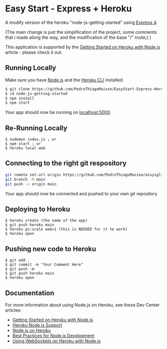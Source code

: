 # Easy Start - Express + Heroku

A modify version of the heroku "node-js-getting-started" using [Express 4](http://expressjs.com/).

(The main change is just the simplification of the project, some comments that i made along the way, and the modification of the base "/" route;) )

This application is supported by the [Getting Started on Heroku with Node.js](https://devcenter.heroku.com/articles/getting-started-with-nodejs) article - please check it out.

## Running Locally

Make sure you have [Node.js](http://nodejs.org/) and the [Heroku CLI](https://cli.heroku.com/) installed.

```sh
$ git clone https://github.com/PedroThiagoMaisse/EasyStart-Express-Heroku.git # or clone your own fork
$ cd node-js-getting-started
$ npm install
$ npm start
```

Your app should now be running on [localhost:5000](http://localhost:5000/).

## Re-Running Locally

```
$ nodemon index.js ; or
$ npm start ; or
$ heroku local web
```

## Connecting to the right git respository

```sh
git remote set-url origin https://github.com/PedroThiagoMaisse/aiuysgligyasl.git
git branch -M main
git push -u origin main
```

Your app should now be connected and pushed to your own git repository

## Deploying to Heroku

```
$ heroku create (the name of the app)
$ git push heroku main
$ heroku ps:scale web=1 (this is NEEDED for it to work)
$ heroku open
```

## Pushing new code to Heroku

```
$ git add .
$ git commit -m "Your Comment Here"
$ git push -m
$ git push heroku main
$ heroku open
```

## Documentation

For more information about using Node.js on Heroku, see these Dev Center articles:

- [Getting Started on Heroku with Node.js](https://devcenter.heroku.com/articles/getting-started-with-nodejs)
- [Heroku Node.js Support](https://devcenter.heroku.com/articles/nodejs-support)
- [Node.js on Heroku](https://devcenter.heroku.com/categories/nodejs)
- [Best Practices for Node.js Development](https://devcenter.heroku.com/articles/node-best-practices)
- [Using WebSockets on Heroku with Node.js](https://devcenter.heroku.com/articles/node-websockets)
